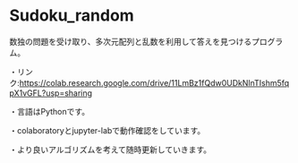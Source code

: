 # Sudoku_random
数独の問題を受け取り、多次元配列と乱数を利用して答えを見つけるプログラム。

・リンク:https://colab.research.google.com/drive/11LmBz1fQdw0UDkNlnTIshm5fqpX1vGFL?usp=sharing

・言語はPythonです。

・colaboratoryとjupyter-labで動作確認をしています。

・より良いアルゴリズムを考えて随時更新していきます。

